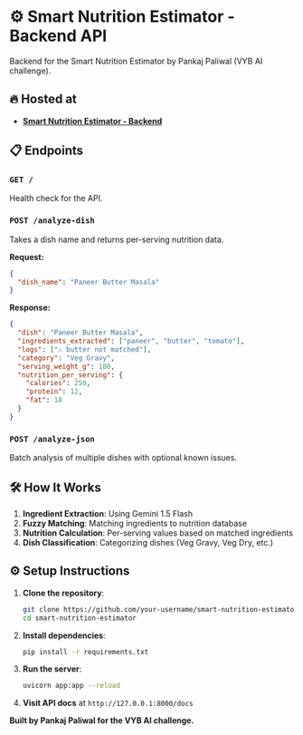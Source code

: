 # ⚙️ Smart Nutrition Estimator - Backend API

Backend for the Smart Nutrition Estimator by Pankaj Paliwal (VYB AI challenge).

## 🔥 Hosted at
- **[Smart Nutrition Estimator - Backend](https://back-smart-production.up.railway.app/)**

## 📋 Endpoints

### `GET /`
Health check for the API.

### `POST /analyze-dish`
Takes a dish name and returns per-serving nutrition data.

**Request:**
```json
{
  "dish_name": "Paneer Butter Masala"
}
```

**Response:**
```json
{
  "dish": "Paneer Butter Masala",
  "ingredients_extracted": ["paneer", "butter", "tomato"],
  "logs": ["⚠️ butter not matched"],
  "category": "Veg Gravy",
  "serving_weight_g": 180,
  "nutrition_per_serving": {
    "calories": 250,
    "protein": 12,
    "fat": 18
  }
}
```

### `POST /analyze-json`
Batch analysis of multiple dishes with optional known issues.

## 🛠️ How It Works
1. **Ingredient Extraction**: Using Gemini 1.5 Flash
2. **Fuzzy Matching**: Matching ingredients to nutrition database
3. **Nutrition Calculation**: Per-serving values based on matched ingredients
4. **Dish Classification**: Categorizing dishes (Veg Gravy, Veg Dry, etc.)

## ⚙️ Setup Instructions

1. **Clone the repository**:
   ```bash
   git clone https://github.com/your-username/smart-nutrition-estimator.git
   cd smart-nutrition-estimator
   ```

2. **Install dependencies**:
   ```bash
   pip install -r requirements.txt
   ```

3. **Run the server**:
   ```bash
   uvicorn app:app --reload
   ```

4. **Visit API docs** at `http://127.0.0.1:8000/docs`

**Built by Pankaj Paliwal for the VYB AI challenge.**
